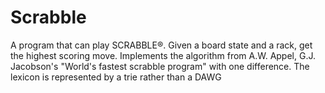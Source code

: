 # Scrabble
A program that can play SCRABBLE®. Given a board state and a rack, get the highest scoring move.
Implements the algorithm from A.W. Appel, G.J. Jacobson's "World's fastest scrabble program" with one difference.
The lexicon is represented by a trie rather than a DAWG
